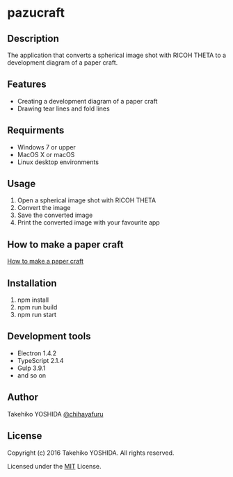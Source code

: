 # pazucraft

## Description

  The application that converts a spherical image shot with RICOH THETA to a development diagram of a paper craft.


## Features

  * Creating a development diagram of a paper craft
  * Drawing tear lines and fold lines


## Requirments

  * Windows 7 or upper
  * MacOS X or macOS
  * Linux desktop environments

## Usage

  1. Open a spherical image shot with RICOH THETA
  2. Convert the image
  3. Save the converted image
  4. Print the converted image with your favourite app


## How to make a paper craft

  [How to make a paper craft](https://www.chihayafuru.jp/pazucraft/howtouse_en.html)


## Installation

  1. npm install
  2. npm run build
  3. npm run start


## Development tools

  * Electron 1.4.2
  * TypeScript 2.1.4
  * Gulp 3.9.1
  * and so on


## Author

  Takehiko YOSHIDA
  [@chihayafuru](https://twitter.com/chihayafuru/)


## License

  Copyright (c) 2016 Takehiko YOSHIDA. All rights reserved.

  Licensed under the [MIT](./LICENSE.md) License.
